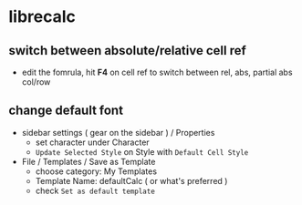 # librecalc

## switch between absolute/relative cell ref

- edit the fomrula, hit **F4** on cell ref to switch between rel, abs, partial abs col/row

## change default font

- sidebar settings ( gear on the sidebar ) / Properties
  - set character under Character
  - `Update Selected Style` on Style with `Default Cell Style`
- File / Templates / Save as Template
  - choose category: My Templates
  - Template Name: defaultCalc ( or what's preferred )
  - check `Set as default template`
